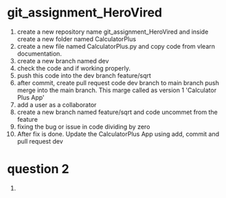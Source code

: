 # git_assignment_HeroVired

1. create a new repository name git_assignment_HeroVired and inside create a new folder named CalculatorPlus
2. create a new file named CalculatorPlus.py and copy code from vlearn documentation.
3. create a new branch named dev
4. check the code and if working properly.
5. push this code into the dev branch feature/sqrt
6. after commit, create pull request code dev branch to main branch push merge into the main branch. This marge called as version 1 'Calculator Plus App'
7. add a user as a collaborator
8. create a new branch named feature/sqrt and code uncommet from the feature
9. fixing the bug or issue in code dividing by zero
10. After fix is done. Update the CalculatorPlus App using add, commit and pull request dev

# question 2
1.